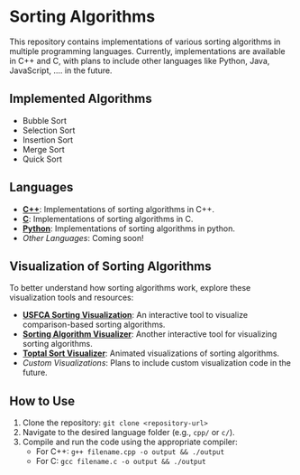 # Sorting Algorithms

This repository contains implementations of various sorting algorithms in multiple programming languages. Currently, implementations are available in C++ and C, with plans to include other languages like Python, Java, JavaScript, ....  in the future.

## Implemented Algorithms
- Bubble Sort
- Selection Sort
- Insertion Sort
- Merge Sort
- Quick Sort

## Languages
- **[C++](https://github.com/OMar-Adelll/Sorting_Algorithms/tree/main/C%2B%2B)**: Implementations of sorting algorithms in C++.
- **[C](https://github.com/OMar-Adelll/Sorting_Algorithms/tree/main/C)**: Implementations of sorting algorithms in C.
- **[Python](https://github.com/OMar-Adelll/Sorting_Algorithms/tree/main/Python)**: Implementations of sorting algorithms in python.
- *Other Languages*: Coming soon!

## Visualization of Sorting Algorithms
To better understand how sorting algorithms work, explore these visualization tools and resources:
- **[USFCA Sorting Visualization](https://www.cs.usfca.edu/~galles/visualization/ComparisonSort.html)**: An interactive tool to visualize comparison-based sorting algorithms.
- **[Sorting Algorithm Visualizer](https://visualgo.net/en/sorting)**: Another interactive tool for visualizing sorting algorithms.
- **[Toptal Sort Visualizer](https://www.toptal.com/developers/sorting-algorithms)**: Animated visualizations of sorting algorithms.
- *Custom Visualizations*: Plans to include custom visualization code in the future.

## How to Use
1. Clone the repository: `git clone <repository-url>`
2. Navigate to the desired language folder (e.g., `cpp/` or `c/`).
3. Compile and run the code using the appropriate compiler:
   - For C++: `g++ filename.cpp -o output && ./output`
   - For C: `gcc filename.c -o output && ./output`
